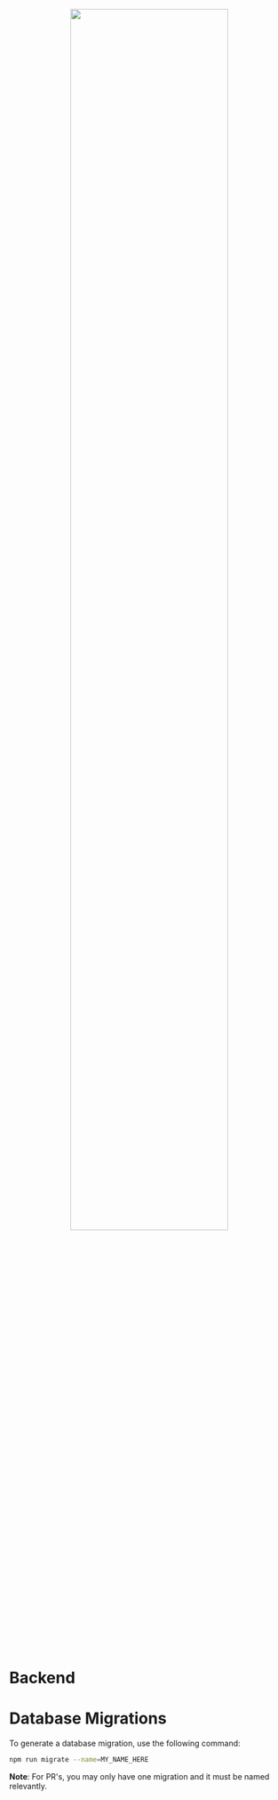 <p align="center">
  <img width="75%" src="https://media.githubusercontent.com/media/cameronroudebush/sprout/master/frontend/assets/logo/color-transparent.png">
  <br></br>
  <h1>Backend</h1>
</p>

# Database Migrations

To generate a database migration, use the following command:

```sh
npm run migrate --name=MY_NAME_HERE
```

**Note**: For PR's, you may only have one migration and it must be named relevantly.
